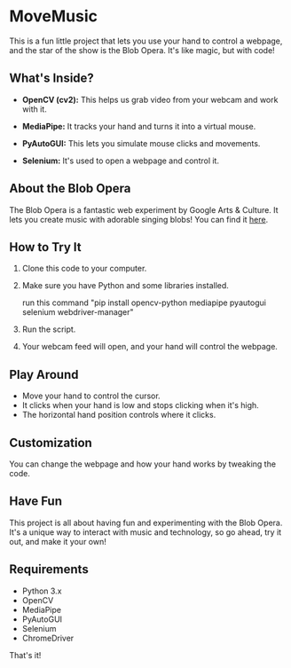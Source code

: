 # MoveMusic

This is a fun little project that lets you use your hand to control a webpage, and the star of the show is the Blob Opera. It's like magic, but with code!

## What's Inside?

- **OpenCV (cv2):** This helps us grab video from your webcam and work with it.

- **MediaPipe:** It tracks your hand and turns it into a virtual mouse.

- **PyAutoGUI:** This lets you simulate mouse clicks and movements.

- **Selenium:** It's used to open a webpage and control it.

## About the Blob Opera

The Blob Opera is a fantastic web experiment by Google Arts & Culture. It lets you create music with adorable singing blobs! You can find it [here](https://artsandculture.google.com/experiment/blob-opera/AAHWrq360NcGbw?hl=en).

## How to Try It

1. Clone this code to your computer.

2. Make sure you have Python and some libraries installed.

   run this command "pip install opencv-python mediapipe pyautogui selenium webdriver-manager"

3. Run the script.

4. Your webcam feed will open, and your hand will control the webpage.

## Play Around

- Move your hand to control the cursor.
- It clicks when your hand is low and stops clicking when it's high.
- The horizontal hand position controls where it clicks.

## Customization

You can change the webpage and how your hand works by tweaking the code.

## Have Fun

This project is all about having fun and experimenting with the Blob Opera. It's a unique way to interact with music and technology, so go ahead, try it out, and make it your own!

## Requirements

- Python 3.x
- OpenCV
- MediaPipe
- PyAutoGUI
- Selenium
- ChromeDriver

That's it! 



